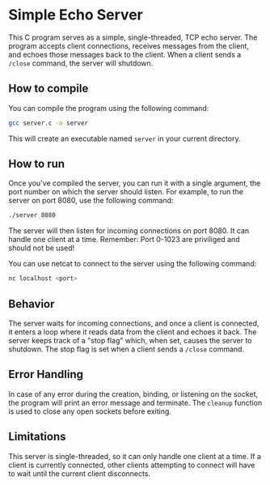 # Simple Echo Server

This C program serves as a simple, single-threaded, TCP echo server. The program accepts client connections, receives messages from the client, and echoes those messages back to the client. When a client sends a `/close` command, the server will shutdown.

## How to compile

You can compile the program using the following command:

```bash
gcc server.c -o server
```

This will create an executable named `server` in your current directory.

## How to run

Once you've compiled the server, you can run it with a single argument, the port number on which the server should listen. For example, to run the server on port 8080, use the following command:

```bash
./server 8080
```

The server will then listen for incoming connections on port 8080. It can handle one client at a time. Remember: Port 0-1023 are priviliged and should not be used!

You can use netcat to connect to the server using the following command:

```bash
nc localhost <port>
````

## Behavior

The server waits for incoming connections, and once a client is connected, it enters a loop where it reads data from the client and echoes it back. The server keeps track of a "stop flag" which, when set, causes the server to shutdown. The stop flag is set when a client sends a `/close` command.

## Error Handling

In case of any error during the creation, binding, or listening on the socket, the program will print an error message and terminate. The `cleanup` function is used to close any open sockets before exiting.

## Limitations

This server is single-threaded, so it can only handle one client at a time. If a client is currently connected, other clients attempting to connect will have to wait until the current client disconnects. 
